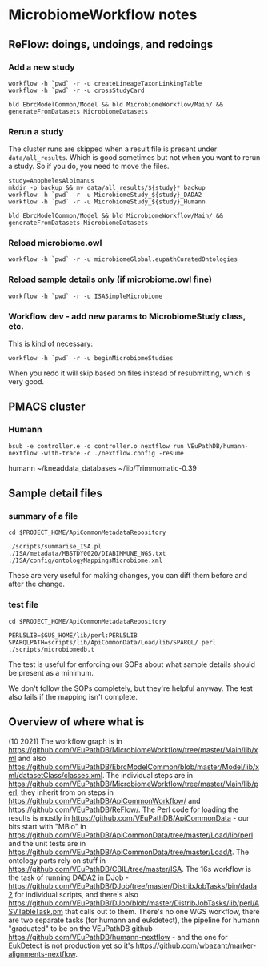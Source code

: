 # MicrobiomeWorkflow notes

## ReFlow: doings, undoings, and redoings
### Add a new study
```
workflow -h `pwd` -r -u createLineageTaxonLinkingTable
workflow -h `pwd` -r -u crossStudyCard

bld EbrcModelCommon/Model && bld MicrobiomeWorkflow/Main/ && generateFromDatasets MicrobiomeDatasets
```

### Rerun a study
The cluster runs are skipped when a result  file is present under `data/all_results`. Which is good sometimes but not when you want to rerun a study.
So if you do, you need to move the files.
```
study=AnophelesAlbimanus
mkdir -p backup && mv data/all_results/${study}* backup
workflow -h `pwd` -r -u MicrobiomeStudy_${study}_DADA2
workflow -h `pwd` -r -u MicrobiomeStudy_${study}_Humann

bld EbrcModelCommon/Model && bld MicrobiomeWorkflow/Main/ && generateFromDatasets MicrobiomeDatasets
```
### Reload microbiome.owl
```
workflow -h `pwd` -r -u microbiomeGlobal.eupathCuratedOntologies
```

### Reload sample details only (if microbiome.owl fine)
```
workflow -h `pwd` -r -u ISASimpleMicrobiome
```

### Workflow dev - add new params to MicrobiomeStudy class, etc.
This is kind of necessary:
```
workflow -h `pwd` -r -u beginMicrobiomeStudies
```
When you redo it will skip based on files instead of resubmitting, which is very good.

## PMACS cluster
### Humann
```
bsub -e controller.e -o controller.o nextflow run VEuPathDB/humann-nextflow -with-trace -c ./nextflow.config -resume
```
humann
~/kneaddata_databases
~/lib/Trimmomatic-0.39


## Sample detail files

### summary of a file
```
cd $PROJECT_HOME/ApiCommonMetadataRepository

./scripts/summarise_ISA.pl ./ISA/metadata/MBSTDY0020/DIABIMMUNE_WGS.txt ./ISA/config/ontologyMappingsMicrobiome.xml 
```
These are very useful for making changes, you can diff them before and after the change.

### test file
```
cd $PROJECT_HOME/ApiCommonMetadataRepository

PERL5LIB=$GUS_HOME/lib/perl:PERL5LIB SPARQLPATH=scripts/lib/ApiCommonData/Load/lib/SPARQL/ perl ./scripts/microbiomedb.t
```
The test is useful for enforcing our SOPs about what sample details should be present as a minimum.

We don't follow the SOPs completely, but they're helpful anyway. The test also fails if the mapping isn't complete.


## Overview of where what is
(10 2021)
The workflow graph is in https://github.com/VEuPathDB/MicrobiomeWorkflow/tree/master/Main/lib/xml and also https://github.com/VEuPathDB/EbrcModelCommon/blob/master/Model/lib/xml/datasetClass/classes.xml.
The individual steps are in https://github.com/VEuPathDB/MicrobiomeWorkflow/tree/master/Main/lib/perl, they inherit from on steps in https://github.com/VEuPathDB/ApiCommonWorkflow/ and https://github.com/VEuPathDB/ReFlow/.
The Perl code for loading the results is mostly in https://github.com/VEuPathDB/ApiCommonData - our bits start with "MBio" in https://github.com/VEuPathDB/ApiCommonData/tree/master/Load/lib/perl and the unit tests are in https://github.com/VEuPathDB/ApiCommonData/tree/master/Load/t. The ontology parts rely on stuff in https://github.com/VEuPathDB/CBIL/tree/master/ISA.
The 16s workflow is the task of running DADA2 in DJob - https://github.com/VEuPathDB/DJob/tree/master/DistribJobTasks/bin/dada2 for individual scripts, and there's also https://github.com/VEuPathDB/DJob/blob/master/DistribJobTasks/lib/perl/ASVTableTask.pm that calls out to them.
There's no one WGS workflow, there are two separate tasks (for humann and eukdetect), the pipeline for humann "graduated" to be on the VEuPathDB github - https://github.com/VEuPathDB/humann-nextflow - and the one for EukDetect is not production yet so it's https://github.com/wbazant/marker-alignments-nextflow.
